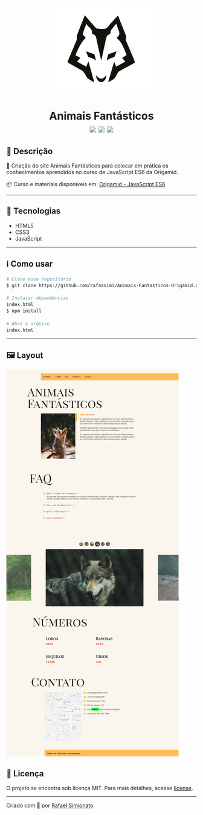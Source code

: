 <p align="center"><img src="/img/lobo.png"></p> 
<h1 align="center">Animais Fantásticos<br><img src="https://img.shields.io/github/repo-size/rafaasimi/Animais-Fantasticos-Origamid"> <img src="https://img.shields.io/github/last-commit/rafaasimi/Animais-Fantasticos-Origamid"> <img src="https://img.shields.io/github/license/rafaasimi/Animais-Fantasticos-Origamid">
</h1>

## 🔖 Descrição
🐺 Criação do site Animais Fantásticos para colocar em prática os conhecimentos aprendidos no curso de JavaScript ES6 da Origamid.


📦 Curso e materiais disponíveis em: [Origamid - JavaScript ES6](https://www.origamid.com/curso/javascript-completo-es6)

---

## 🚀 Tecnologias

* HTML5
* CSS3
* JavaScript

---

## ℹ️ Como usar
```bash
# Clone esse repositório
$ git clone https://github.com/rafaasimi/Animais-Fantasticos-Origamid.git

# Instalar dependências
index.html
$ npm install

# Abra o arquivo
index.html
```
---

## 🖼 Layout
![Layout Animais Fantasticos](/img/layout.png)

## 📝 Licença
O projeto se encontra sob licença MIT. Para mais detalhes, acesse [license](LICENSE).

---
Criado com 💙 por [Rafael Simionato](https://github.com/rafaasimi/)
